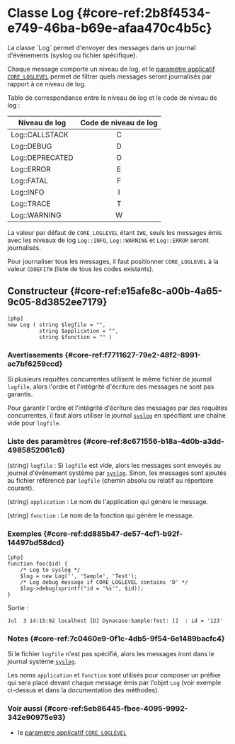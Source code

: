 # Classe Log {#core-ref:2b8f4534-e749-46ba-b69e-afaa470c4b5c}

<div markdown="1" class="short-description">
La classe `Log` permet d'envoyer des messages dans un journal d'événements
(syslog ou fichier spécifique).
</div>

Chaque message comporte un niveau de log, et le [paramètre applicatif
`CORE_LOGLEVEL`][CORE_LOGLEVEL] permet de filtrer quels messages seront
journalisés par rapport à ce niveau de log.

Table de correspondance entre le niveau de log et le code de niveau de log :

| Niveau de log    | Code de niveau de log |
| ---------------- | :-------------------: |
| Log::CALLSTACK   | C                     |
| Log::DEBUG       | D                     |
| Log::DEPRECATED  | O                     |
| Log::ERROR       | E                     |
| Log::FATAL       | F                     |
| Log::INFO        | I                     |
| Log::TRACE       | T                     |
| Log::WARNING     | W                     |

La valeur par défaut de `CORE_LOGLEVEL` étant `IWE`, seuls les messages émis
avec les niveaux de log `Log::INFO`, `Log::WARNING` et `Log::ERROR` seront
journalisés.

Pour journaliser tous les messages, il faut positionner `CORE_LOGLEVEL` à la
valeur `CDOEFITW` (liste de tous les codes existants).

## Constructeur {#core-ref:e15afe8c-a00b-4a65-9c05-8d3852ee7179}

    [php]
    new Log ( string $logfile = "",
              string $application = "",
              string $function = "" )

### Avertissements {#core-ref:f7711627-79e2-48f2-8991-ac7bf6259ccd}

Si plusieurs requêtes concurrentes utilisent le même fichier de journal
`logfile`, alors l'ordre et l'intégrité d'écriture des messages ne sont pas
garantis.

Pour garantir l'ordre et l'intégrité d'écriture des messages par des requêtes
concurrentes, il faut alors utiliser le journal [`syslog`][syslog] en spécifiant
une chaîne vide pour `logfile`.

### Liste des paramètres {#core-ref:8c671556-b18a-4d0b-a3dd-4985852061c6}

(string) `logfile`
:   Si `logfile` est vide, alors les messages sont envoyés au journal
    d'événement système par [`syslog`][syslog]. Sinon, les messages sont
    ajoutés au fichier référencé par `logfile` (chemin absolu ou relatif au
    répertoire courant).

(string) `application`
:   Le nom de l'application qui génère le message.

(string) `function`
:   Le nom de la fonction qui génère le message.

### Exemples {#core-ref:dd885b47-de57-4cf1-b92f-14497bd58dcd}

    [php]
    function foo($id) {
        /* Log to syslog */
        $log = new Log('', 'Sample', 'Test');
        /* Log debug message if CORE_LOGLEVEL contains 'D' */
        $log->debug(sprintf("id = '%s'", $id));
    }

Sortie :

    Jul  3 14:15:92 localhost [D] Dynacase:Sample:Test: []  : id = '123'

### Notes {#core-ref:7c0460e9-0f1c-4db5-9f54-6e1489bacfc4}

Si le fichier `logfile` n'est pas spécifié, alors les messages iront dans le
journal système [`syslog`][syslog].

Les noms `application` et `function` sont utilisés pour composer un préfixe qui
sera placé devant chaque message émis par l'objet `Log` (voir exemple ci-dessus
et dans la documentation des méthodes).

### Voir aussi {#core-ref:5eb86445-fbee-4095-9992-342e90975e93}

-   le [paramètre applicatif `CORE_LOGLEVEL`][CORE_LOGLEVEL]

<!-- links -->
[syslog]: http://en.wikipedia.org/wiki/Syslog
[CORE_LOGLEVEL]: #core-ref:c579e530-ebfd-442b-9c25-886f19507931